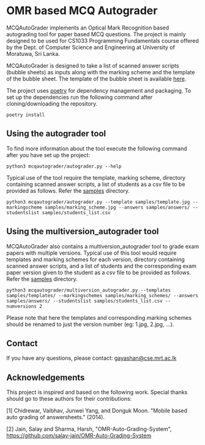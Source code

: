 # OMR based MCQ Autograder

MCQAutoGrader implements an Optical Mark Recognition based autograding tool for paper based MCQ questions. The project is mainly designed to be used for CS1033 Programming Fundamentals course offered by the Dept. of Computer Science and Engineering at University of Moratuwa, Sri Lanka.

MCQAutoGrader is designed to take a list of scanned answer scripts (bubble sheets) as inputs along with the marking scheme and the template of the bubble sheet. The template of the bubble sheet is available [here](https://docs.google.com/spreadsheets/d/1oUphoxSrNf3qI7_DLRZII-zN9sUES-WGTxp9o_Qo21Q/edit?usp=sharing).

The project uses [poetry](https://python-poetry.org/docs/) for dependency management and packaging. To set up the dependencies run the following command after cloning/downloading the repository.

`poetry install`

## Using the autograder tool
To find more information about the tool execute the following command after you have set up the project:

`python3 mcqautograder/autograder.py --help`

Typical use of the tool require the template, marking scheme, directory containing scanned answer scripts, a list of students as a csv file to be provided as follows. Refer the [samples](/samples/) directory.

`python3 mcqautograder/autograder.py --template samples/template.jpg --markingscheme samples/marking_scheme.jpg --answers samples/answers/ --studentslist samples/students_list.csv`

## Using the multiversion_autograder tool

MCQAutoGrader also contains a multiversion_autograder tool to grade exam papers with multiple versions. Typical use of this tool would require templates and marking schemes for each version, directory containing scanned answer scripts, and a list of students and the corresponding exam paper version given to the student as a csv file to be provided as follows. Refer the [samples](/samples/) directory.

`python3 mcqautograder/multiversion_autograder.py --templates samples/templates/ --markingschemes samples/marking_schemes/ --answers samples/answers/ --studentslist samples/students_list.csv --numversions 2`

Please note that here the templates and corresponding marking schemes should be renamed to just the version number (eg: 1.jpg, 2.jpg, ...).

## Contact

If you have any questions, please contact: [gayashan@cse.mrt.ac.lk](mailto:gayashan@cse.mrt.ac.lk)


## Acknowledgements

This project is inspired and based on the following work. Special thanks should go to these authors for their contributions:

[1] Chidrewar, Vaibhav, Junwei Yang, and Donguk Moon. "Mobile based auto grading of answersheets." (2014).

[2] Jain, Salay and Sharma, Harsh, "OMR-Auto-Grading-System", https://github.com/salay-jain/OMR-Auto-Grading-System